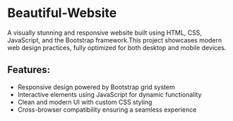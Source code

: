 # Beautiful-Website
A visually stunning and responsive website built using HTML, CSS, JavaScript, and the Bootstrap framework.This project showcases modern web design practices, fully optimized for both desktop and mobile devices.
## Features:
- Responsive design powered by Bootstrap grid system
- Interactive elements using JavaScript for dynamic functionality
- Clean and modern UI with custom CSS styling
- Cross-browser compatibility ensuring a seamless experience

